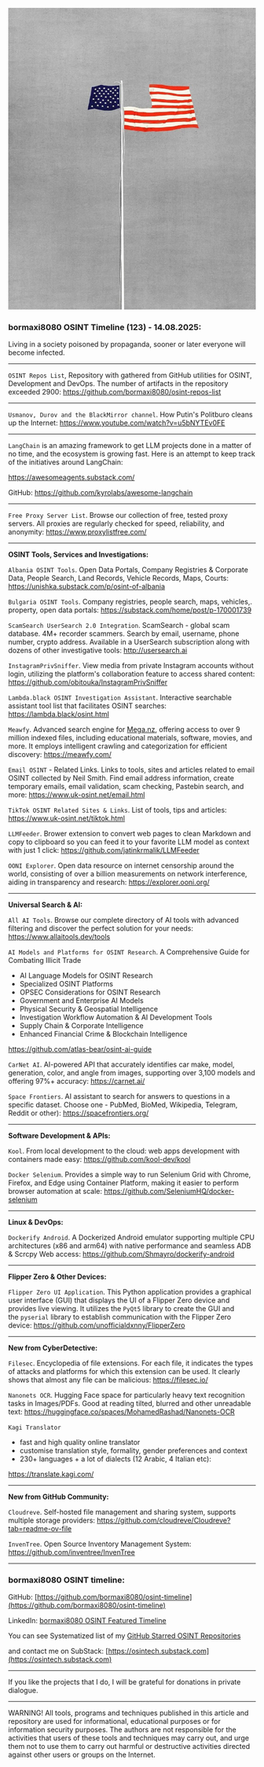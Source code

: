 ![alt text](img/123.jpg)
### bormaxi8080 OSINT Timeline (123) - 14.08.2025:

Living in a society poisoned by propaganda, sooner or later everyone will become infected.

----

```OSINT Repos List```, Repository with gathered from GitHub utilities for OSINT, Development and DevOps. The number of artifacts in the repository exceeded 2900: https://github.com/bormaxi8080/osint-repos-list

----

```Usmanov, Durov and the BlackMirror channel```. How Putin's Politburo cleans up the Internet: https://www.youtube.com/watch?v=u5bNYTEv0FE

----

```LangChain``` is an amazing framework to get LLM projects done in a matter of no time, and the ecosystem is growing fast. Here is an attempt to keep track of the initiatives around LangChain:

https://awesomeagents.substack.com/

GitHub: https://github.com/kyrolabs/awesome-langchain

----

```Free Proxy Server List```. Browse our collection of free, tested proxy servers. All proxies are regularly checked for speed, reliability, and anonymity: https://www.proxylistfree.com/

----

**OSINT Tools, Services and Investigations:**

```Albania OSINT Tools```. Open Data Portals, Company Registries & Corporate Data, People Search, Land Records, Vehicle Records, Maps, Courts: https://unishka.substack.com/p/osint-of-albania

```Bulgaria OSINT Tools```. Company registries, people search, maps, vehicles,. property, open data portals: https://substack.com/home/post/p-170001739

```ScamSearch UserSearch 2.0 Integration```. ScamSearch - global scam database. 4M+ recorder scammers. Search by email, username, phone number, crypto address. Available in a UserSearch subscription along with dozens of other investigative tools: http://usersearch.ai

```InstagramPrivSniffer```. View media from private Instagram accounts without login, utilizing the platform's collaboration feature to access shared content: https://github.com/obitouka/InstagramPrivSniffer

```Lambda.black OSINT Investigation Assistant```. Interactive searchable assistant tool list that facilitates OSINT searches: https://lambda.black/osint.html

```Meawfy```. Advanced search engine for [Mega.nz](http://mega.nz/), offering access to over 9 million indexed files, including educational materials, software, movies, and more. It employs intelligent crawling and categorization for efficient discovery: https://meawfy.com/

```Email OSINT``` - Related Links. Links to tools, sites and articles related to email OSINT collected by Neil Smith. Find email address information, create temporary emails, email validation, scam checking, Pastebin search, and more: https://www.uk-osint.net/email.html

```TikTok OSINT Related Sites & Links```. List of tools, tips and articles: https://www.uk-osint.net/tiktok.html

```LLMFeeder```. Brower extension to convert web pages to clean Markdown and copy to clipboard so you can feed it to your favorite LLM model as context with just 1 click: https://github.com/jatinkrmalik/LLMFeeder

```OONI Explorer```. Open data resource on internet censorship around the world, consisting of over a billion measurements on network interference, aiding in transparency and research: https://explorer.ooni.org/

----

**Universal Search & AI:**

```All AI Tools```. Browse our complete directory of AI tools with advanced filtering and discover the perfect solution for your needs: https://www.allaitools.dev/tools

```AI Models and Platforms for OSINT Research```. A Comprehensive Guide for Combating Illicit Trade  
  
- AI Language Models for OSINT Research  
- Specialized OSINT Platforms  
- OPSEC Considerations for OSINT Research  
- Government and Enterprise AI Models  
- Physical Security & Geospatial Intelligence  
- Investigation Workflow Automation & AI Development Tools  
- Supply Chain & Corporate Intelligence  
- Enhanced Financial Crime & Blockchain Intelligence

https://github.com/atlas-bear/osint-ai-guide

```CarNet AI```. AI-powered API that accurately identifies car make, model, generation, color, and angle from images, supporting over 3,100 models and offering 97%+ accuracy: https://carnet.ai/

```Space Frontiers```. AI assistant to search for answers to questions in a specific dataset. Choose one - PubMed, BioMed, Wikipedia, Telegram, Reddit or other): https://spacefrontiers.org/

----

**Software Development & APIs:**

```Kool```. From local development to the cloud: web apps development with containers made easy: https://github.com/kool-dev/kool

```Docker Selenium```. Provides a simple way to run Selenium Grid with Chrome, Firefox, and Edge using Container Platform, making it easier to perform browser automation at scale: https://github.com/SeleniumHQ/docker-selenium

----

**Linux & DevOps:**

```Dockerify Android```. A Dockerized Android emulator supporting multiple CPU architectures (x86 and arm64) with native performance and seamless ADB & Scrcpy Web access: https://github.com/Shmayro/dockerify-android

----

**Flipper Zero & Other Devices:**

```Flipper Zero UI Application```. This Python application provides a graphical user interface (GUI) that displays the UI of a Flipper Zero device and provides live viewing. It utilizes the `PyQt5` library to create the GUI and the `pyserial` library to establish communication with the Flipper Zero device: https://github.com/unofficialdxnny/FlipperZero

----

**New from CyberDetective:**

```Filesec```. Encyclopedia of file extensions. For each file, it indicates the types of attacks and platforms for which this extension can be used. It clearly shows that almost any file can be malicious: https://filesec.io/

```Nanonets OCR```. Hugging Face space for particularly heavy text recognition tasks in Images/PDFs. Good at reading tilted, blurred and other unreadable text: https://huggingface.co/spaces/MohamedRashad/Nanonets-OCR

```Kagi Translator```

- fast and high quality online translator
- customise translation style, formality, gender preferences and context
- 230+ languages + a lot of dialects (12 Arabic, 4 Italian etc): 

https://translate.kagi.com/

----

**New from GitHub Community:**

```Cloudreve```. Self-hosted file management and sharing system, supports multiple storage providers: https://github.com/cloudreve/Cloudreve?tab=readme-ov-file

```InvenTree```. Open Source Inventory Management System: https://github.com/inventree/InvenTree

----
### bormaxi8080 OSINT timeline:

GitHub: [https://github.com/bormaxi8080/osint-timeline](https://github.com/bormaxi8080/osint-timeline)

LinkedIn: [bormaxi8080 OSINT Featured Timeline](https://www.linkedin.com/in/osintech/details/featured/)

You can see Systematized list of my [GitHub Starred OSINT Repositories](https://github.com/bormaxi8080/osint-repos-list)

and contact me on SubStack: [https://osintech.substack.com](https://osintech.substack.com)

----

If you like the projects that I do, I will be grateful for donations in private dialogue.

----

WARNING! All tools, programs and techniques published in this article and repository are used for informational, educational purposes or for information security purposes. The authors are not responsible for the activities that users of these tools and techniques may carry out, and urge them not to use them to carry out harmful or destructive activities directed against other users or groups on the Internet.